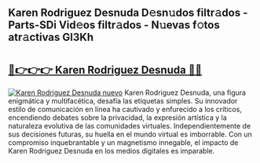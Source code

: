 ## Karen Rodriguez Desnuda D𝚎sn𝚞dos filtr𝚊dos - Parts-SDi Vid𝚎os filtr𝚊dos - N𝚞evas f𝚘tos atr𝚊ctivas Gl3Kh

# <h2><a href="http://mbd7ky7.tromn.icu/?c=Karen+Rodriguez+Desnuda">🔗👉👉👉 Karen Rodriguez Desnuda 🔗🔗</a></h2>

[![Karen Rodriguez Desnuda nuevo](https://i.imgur.com/pEAQMta.gif)](http://mbd7ky7.tromn.icu/?c=Karen+Rodriguez+Desnuda)
Karen Rodriguez Desnuda, una figura enigmática y multifacética, desafía las etiquetas simples. Su innovador estilo de comunicación en línea ha cautivado y enfurecido a los críticos, encendiendo debates sobre la privacidad, la expresión artística y la naturaleza evolutiva de las comunidades virtuales. Independientemente de sus decisiones futuras, su huella en el mundo virtual es imborrable. Con un compromiso inquebrantable y un magnetismo innegable, el impacto de Karen Rodriguez Desnuda en los medios digitales es imparable.
